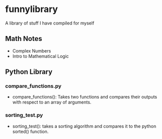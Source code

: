 # funnylibrary

A library of stuff I have compiled for myself

## Math Notes

- Complex Numbers
- Intro to Mathematical Logic

## Python Library

### compare_functions.py

- compare_functions(): Takes two functions and compares their outputs with respect to an array of arguments.

### sorting_test.py

- sorting_test(): takes a sorting algorithm and compares it to the python sorted() function.
